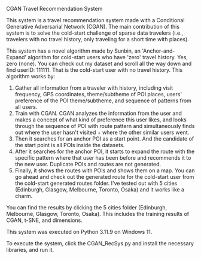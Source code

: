 CGAN Travel Recommendation System

This system is a travel recommendation system made with a Conditional Generative Adversarial Network (CGAN).
The main contribution of this system is to solve the cold-start challenge of sparse data travelers (i.e., travelers with no travel history, only traveling for a short time with places).

This system has a novel algorithm made by Sunbin, an 'Anchor-and-Expand' algorithm for cold-start users who have 'zero' travel history. Yes, zero (none). You can check out my dataset and scroll all the way down and find userID: 111111. That is the cold-start user with no travel history.
This algorithm works by: 
1. Gather all information from a traveler with history, including visit frequency, GPS coordinates, theme/subtheme of POI places, users' preference of the POI theme/subtheme, and sequence of patterns from all users.
2. Train with CGAN. CGAN analyzes the information from the user and makes a concept of what kind of preference this user likes, and looks through the sequence of POI with route pattern and simultaneously finds out where the user hasn't visited + where the other similar users went.
3. Then it searches for an anchor POI as a start point. And the candidate of the start point is all POIs inside the datasets.
4. After it searches for the anchor POI, it starts to expand the route with the specific pattern where that user has been before and recommends it to the new user. Duplicate POIs and routes are not generated.
5. Finally, it shows the routes with POIs and shows them on a map. You can go ahead and check out the generated route for the cold-start user from the cold-start generated routes folder. I've tested out with 5 cities (Edinburgh, Glasgow, Melbourne, Toronto, Osaka) and it works like a charm.

You can find the results by clicking the 5 cities folder (Edinburgh, Melbourne, Glasgow, Toronto, Osaka).
This includes the training results of CGAN, t-SNE, and dimensions.

This system was executed on Python 3.11.9 on Windows 11.

To execute the system, click the CGAN_RecSys.py and install the necessary libraries, and run it.
